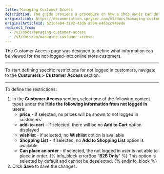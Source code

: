 ```yaml
---
title: Managing Customer Access
description: The guide provides a procedure on how a shop owner can define restrictions for actions for non-logged in users.
originalLink: https://documentation.spryker.com/v3/docs/managing-customer-access
originalArticleId: b21c4e04-3792-43d6-a594-e46bcc949ede
redirect_from:
  - /v3/docs/managing-customer-access
  - /v3/docs/en/managing-customer-access
---
```


The Customer Access page was designed to define what information can be viewed for the not-logged-into online store customers.
***
To start defining specific restrictions for not logged in customers, navigate to the **Customers > Customer Access** section.
***
To define the restrictions:
1. In the **Customer Access** section, select one of the following content types under the **Hide the following information from not logged in users**:
    * **price** - if selected, no prices will be shown to not logged in customers
    * **add-to-cart** - if selected, there will be no **Add to Cart** option displayed
    * **wishlist** - if selected, no **Wishlist** option is available
    * **Shopping List** - if selected, no **Add to Shopping List** option is available
    * **Can place an order** - if selected, the not logged in user is not able to place in order.
    {% info_block errorBox "**B2B Only**" %}
This option is selected by default and cannot be deselected.
{% endinfo_block %}
2. Click **Save** to save the changes.
